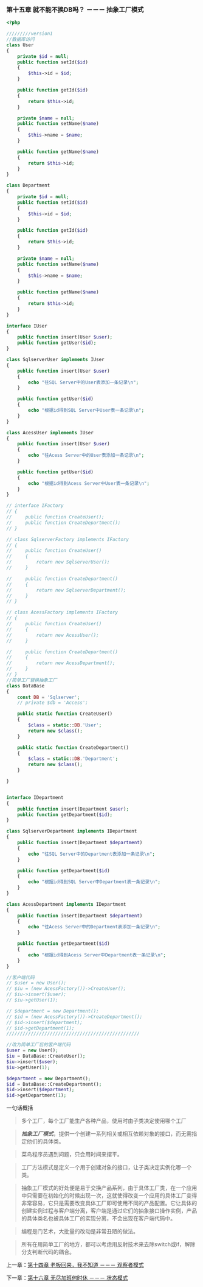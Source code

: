 ### 第十五章 就不能不换DB吗？ －－－ 抽象工厂模式

```php
<?php 

/////////version1
//数据库访问
class User
{
    private $id = null;
    public function setId($id)
    {
        $this->id = $id;
    }

    public function getId($id)
    {
        return $this->id;
    }

    private $name = null;
    public function setName($name)
    {
        $this->name = $name;
    }

    public function getName($name)
    {
        return $this->id;
    }
}

class Department
{
    private $id = null;
    public function setId($id)
    {
        $this->id = $id;
    }

    public function getId($id)
    {
        return $this->id;
    }

    private $name = null;
    public function setName($name)
    {
        $this->name = $name;
    }

    public function getName($name)
    {
        return $this->id;
    }
}

interface IUser
{
    public function insert(User $user);
    public function getUser($id);
}

class SqlserverUser implements IUser 
{
    public function insert(User $user)
    {
        echo "往SQL Server中的User表添加一条记录\n";
    }

    public function getUser($id)
    {
        echo "根据id得到SQL Server中User表一条记录\n";
    }
}

class AcessUser implements IUser 
{
    public function insert(User $user)
    {
        echo "往Acess Server中的User表添加一条记录\n";
    }

    public function getUser($id)
    {
        echo "根据id得到Acess Server中User表一条记录\n";
    }
}

// interface IFactory
// {
//     public function CreateUser();
//     public function CreateDepartment();
// }

// class SqlserverFactory implements IFactory
// {
//     public function CreateUser()
//     {
//         return new SqlserverUser();
//     }

//     public function CreateDepartment()
//     {
//         return new SqlserverDepartment();
//     }
// }

// class AcessFactory implements IFactory
// {
//     public function CreateUser()
//     {
//         return new AcessUser();
//     }

//     public function CreateDepartment()
//     {
//         return new AcessDepartment();
//     }
// }
//简单工厂替换抽象工厂
class DataBase
{
    const DB = 'Sqlserver';
    // private $db = 'Access';

    public static function CreateUser()
    {   
        $class = static::DB.'User';
        return new $class();
    }

    public static function CreateDepartment()
    {
        $class = static::DB.'Department';
        return new $class();
    }

}


interface IDepartment
{
    public function insert(Department $user);
    public function getDepartment($id);
}

class SqlserverDepartment implements IDepartment 
{
    public function insert(Department $department)
    {
        echo "往SQL Server中的Department表添加一条记录\n";
    }

    public function getDepartment($id)
    {
        echo "根据id得到SQL Server中Department表一条记录\n";
    }
}

class AcessDepartment implements IDepartment 
{
    public function insert(Department $department)
    {
        echo "往Acess Server中的Department表添加一条记录\n";
    }

    public function getDepartment($id)
    {
        echo "根据id得到Acess Server中Department表一条记录\n";
    }
}

//客户端代码
// $user = new User();
// $iu = (new AcessFactory())->CreateUser();
// $iu->insert($user);
// $iu->getUser(1);

// $department = new Department();
// $id = (new AcessFactory())->CreateDepartment();
// $id->insert($department);
// $id->getDepartment(1);
/////////////////////////////////////////////////

//改为简单工厂后的客户端代码
$user = new User();
$iu = DataBase::CreateUser();
$iu->insert($user);
$iu->getUser(1);

$department = new Department();
$id = DataBase::CreateDepartment();
$id->insert($department);
$id->getDepartment(1);
```
一句话概括

> 多个工厂，每个工厂能生产各种产品，使用时由子类决定使用哪个工厂

> ***抽象工厂模式***，提供一个创建一系列相关或相互依赖对象的接口，而无需指定他们的具体类。

> 菜鸟程序员遇到问题，只会用时间来摆平。

> 工厂方法模式是定义一个用于创建对象的接口，让子类决定实例化哪一个类。

> 抽象工厂模式的好处便是易于交换产品系列，由于具体工厂类，在一个应用中只需要在初始化的时候出现一次，这就使得改变一个应用的具体工厂变得非常容易，它只是需要改变具体工厂即可使用不同的产品配置。它让具体的创建实例过程与客户端分离，客户端是通过它们的抽象接口操作实例，产品的具体类名也被具体工厂的实现分离，不会出现在客户端代码中。

> 编程是门艺术，大批量的改动是非常丑陋的做法。

> 所有在用简单工厂的地方，都可以考虑用反射技术来去除switch或if，解除分支判断代码的耦合。

上一章：[第十四章 老板回来，我不知道 －－－ 观察者模式](https://github.com/zhaodongqiu/design-patterns-by-php/blob/master/files/chapter14.md)

下一章：[第十六章 无尽加班何时休 －－－ 状态模式](https://github.com/zhaodongqiu/design-patterns-by-php/blob/master/files/chapter16.md) 